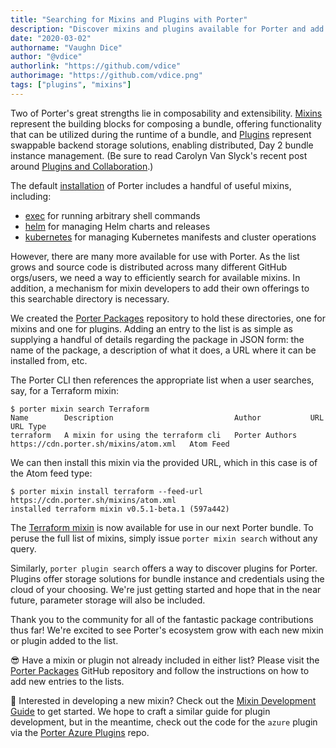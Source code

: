 ```yaml
---
title: "Searching for Mixins and Plugins with Porter"
description: "Discover mixins and plugins available for Porter and add yours to the list."
date: "2020-03-02"
authorname: "Vaughn Dice"
author: "@vdice"
authorlink: "https://github.com/vdice"
authorimage: "https://github.com/vdice.png"
tags: ["plugins", "mixins"]
---
```


Two of Porter's great strengths lie in composability and extensibility.
[Mixins][mixins] represent the building blocks for composing a bundle, offering
functionality that can be utilized during the runtime of a bundle, and
[Plugins][plugins] represent swappable backend storage solutions,
enabling distributed, Day 2 bundle instance management. (Be sure to read
Carolyn Van Slyck's recent post around
[Plugins and Collaboration](https://deislabs.io/posts/porter-collaboration/).)

The default [installation][install] of Porter includes a handful of
useful mixins, including:

  * [exec][exec] for running arbitrary shell commands
  * [helm][helm] for managing Helm charts and releases
  * [kubernetes][kubernetes] for managing Kubernetes manifests and cluster operations
  
However, there are many more available for use with Porter. As the list grows
and source code is distributed across many different GitHub orgs/users, we
need a way to efficiently search for available mixins. In addition, a
mechanism for mixin developers to add their own offerings to this searchable
directory is necessary.

We created the [Porter Packages][porter-packages] repository to hold these
directories, one for mixins and one for plugins. Adding an entry to the list
is as simple as supplying a handful of details regarding the package in JSON
form: the name of the package, a description of what it does, a URL where it
can be installed from, etc.

The Porter CLI then references the appropriate list when a user searches,
say, for a Terraform mixin:

```console
$ porter mixin search Terraform
Name        Description                           Author           URL                                     URL Type
terraform   A mixin for using the terraform cli   Porter Authors   https://cdn.porter.sh/mixins/atom.xml   Atom Feed
```


We can then install this mixin via the provided URL, which in this case is of
the Atom feed type:

```console
$ porter mixin install terraform --feed-url https://cdn.porter.sh/mixins/atom.xml
installed terraform mixin v0.5.1-beta.1 (597a442)
```


The [Terraform mixin](/mixins/terraform) is now available for use in our next Porter bundle.
To peruse the full list of mixins, simply issue `porter mixin search` without
any query.

Similarly, `porter plugin search` offers a way to discover plugins for Porter.
Plugins offer storage solutions for bundle instance and credentials using the
cloud of your choosing.  We're just getting started and hope that in the near
future, parameter storage will also be included.

Thank you to the community for all of the fantastic package contributions thus
far! We're excited to see Porter's ecosystem grow with each new mixin or
plugin added to the list.

😎 Have a mixin or plugin not already included in either list? Please visit the
[Porter Packages][porter-packages] GitHub repository and follow the
instructions on how to add new entries to the lists.

🎉 Interested in developing a new mixin? Check out the
[Mixin Development Guide](/mixin-dev-guide/) to get started.
We hope to craft a similar guide for plugin development, but in the meantime,
check out the code for the `azure` plugin via the
[Porter Azure Plugins](https://github.com/deislabs/porter-azure-plugins) repo.

[mixins]: /mixins/
[plugins]: /plugins/
[install]: /install/
[exec]: /mixins/exec/
[helm]: /mixins/helm/
[kubernetes]: /mixins/kubernetes/
[porter-packages]: https://github.com/deislabs/porter-packages
[package-search]: /package-search/
